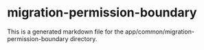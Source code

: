 # migration-permission-boundary
This is a generated markdown file for the app/common/migration-permission-boundary directory.
